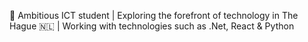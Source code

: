 👋 Ambitious ICT student  | Exploring the forefront of technology in The Hague 🇳🇱 | Working with technologies such as .Net, React & Python
